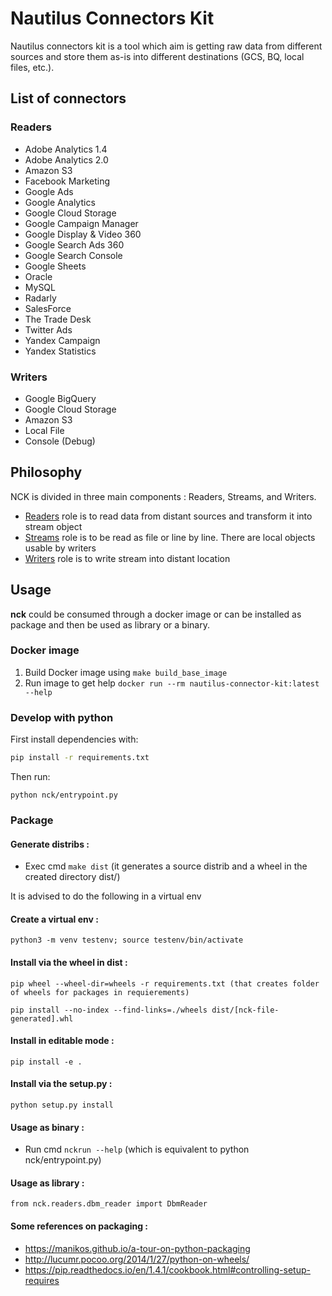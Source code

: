 # Nautilus Connectors Kit

Nautilus connectors kit is a tool which aim is getting raw data from different sources and store them as-is into different destinations (GCS, BQ, local files, etc.).

## List of connectors

### Readers

- Adobe Analytics 1.4
- Adobe Analytics 2.0
- Amazon S3
- Facebook Marketing
- Google Ads
- Google Analytics
- Google Cloud Storage
- Google Campaign Manager
- Google Display & Video 360
- Google Search Ads 360
- Google Search Console
- Google Sheets
- Oracle
- MySQL
- Radarly
- SalesForce
- The Trade Desk
- Twitter Ads
- Yandex Campaign
- Yandex Statistics

### Writers

- Google BigQuery
- Google Cloud Storage
- Amazon S3
- Local File
- Console (Debug)

## Philosophy

NCK is divided in three main components : Readers, Streams, and Writers.

- [Readers](./nck/readers/README.md) role is to read data from distant sources and transform it into stream object
- [Streams](./nck/streams/README.md) role is to be read as file or line by line. There are local objects usable by writers
- [Writers](./nck/writers/README.md) role is to write stream into distant location

## Usage
**nck** could be consumed through a docker image or can be installed as package and then be used as library or a binary.

### Docker image

1. Build Docker image using `make build_base_image`
2. Run image to get help `docker run --rm nautilus-connector-kit:latest --help`

### Develop with python

First install dependencies with:

```bash
pip install -r requirements.txt
```
Then run:
 
```
python nck/entrypoint.py
```

### Package 

#### Generate distribs :

* Exec cmd `make dist` (it generates a source distrib and a wheel in the created directory dist/)

It is advised to do the following in a virtual env

#### Create a virtual env :

`python3 -m venv testenv; source testenv/bin/activate`

#### Install via the wheel in dist :
`pip wheel --wheel-dir=wheels -r requirements.txt (that creates folder of wheels for packages in requierements)`

`pip install --no-index --find-links=./wheels dist/[nck-file-generated].whl`

#### Install in editable mode :
`pip install -e .`
#### Install via the setup.py :

`python setup.py install`

#### Usage as binary :

* Run cmd `nckrun --help` (which is equivalent to python nck/entrypoint.py)

#### Usage as library : 

`from nck.readers.dbm_reader import DbmReader`

#### Some references on packaging : 


* https://manikos.github.io/a-tour-on-python-packaging
* http://lucumr.pocoo.org/2014/1/27/python-on-wheels/
* https://pip.readthedocs.io/en/1.4.1/cookbook.html#controlling-setup-requires

